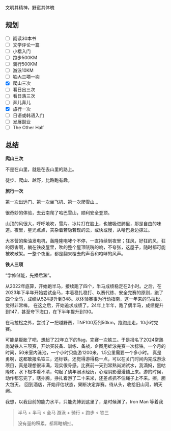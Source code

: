 文明其精神，野蛮其体魄

## 规划

- [ ] 阅读30本书
- [ ] 文学评论一篇
- [ ] 小楷入门
- [ ] 跑步500KM
- [ ] 骑行500KM
- [ ] 游泳10KM
- [ ] ~~铁人三项一次~~
- [x] 爬山三次
- [ ] 看日出三次
- [ ] 看日落三次
- [ ] 奔儿奔儿
- [x] 旅行一次
- [ ] 日语或韩语入门
- [ ] 发展副业
- [ ] The Other Half

## 总结

**爬山三次**

不是在山里，就是在去山里的路上。

徒步、爬山、越野，比路跑有趣。

**旅行一次**

第一次出远门、第一次坐飞机、第一次爬雪山...

很奇妙的体验，去云南爬了哈巴雪山，顺利安全登顶。

山顶的风很大，呼呼地吹，雪片、冰片打在脸上，也被吸进肺里，那是自由的味道。夜里，星光点点，夹杂着若隐若现的云，或快或慢，从哈巴身边掠过。

大本营的柴油发电机，轰隆隆咆哮个不停，一直持续到夜里；狂风，好狂的风，狂的厉害啊，躺在铁皮屋里，吹的整个屋顶咣咣的响，不夸张，这屋子，随时都可能被吹散架。一整个夜里，都是翻来覆去的声音和咆哮的风声。

**铁人三项**

“学修储能，先播后渊”。

从2022年底算，开始跑半马，接续跑了四个，半马成绩稳定在2小时。之后，在2023年下半年开始尝试全马，本着稳扎稳打、以赛代练、安全完赛的原则，跑了四个全马，成绩从524提升到348。以体验赛事为行动指南，这一年来的马拉松，觉得非常棒。
在这之后，开始追求成绩了。24年上半年，跑了俩半马，成绩提升到147，甚至夸下海口，在下半年提升到130。

在马拉松之外，尝试了一把越野赛，TNF100系列50km，跑跑走走，10小时完赛。

可能是膨胀了吧，想起了22年立下的flag，完赛一次铁三。于是报名了2024常熟尚湖铁人三项赛，开始买装备、训练、备战，企图用蛙泳完赛一次标铁。一个月的时间，50米室内泳池，一个小时只能游1200米，1.5公里需要一个多小时。
真是勇啊，这都敢报名铁三，还标铁。还觉得游得稳一点，可以在关门时间内完成游泳项目，真是理想很丰满，现实很骨感。比赛前一天到常熟尚湖试水，我滴妈，黑咕隆咚，水下根本看不清，勾起了幼年溺水经历，心理阴影漫漫铺上来。游的时候，动作都忘完了，瞎扑腾，挣扎着游了二十来米，还差点抓不住绳子上不来。擦，胆大包天。
回到酒店，开始评估状态，果断决定弃赛。待从头，收拾旧山河，朝天阙。

我想，以我目前的能力水平，只能先博到这里了，是时候渊了。Iron Man 等着我

> 半马 + 半马 < 全马
> 游泳 + 骑行 + 跑步 < 铁三
>
> 没有量的积累，都屌瞎胡扯。
